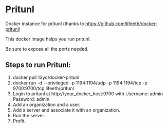 Pritunl
==============

Docker instance for pritunl (thanks to https://github.com/lifeeth/docker-pritunl)

This docker image helps you run pritunl. 

Be sure to expose all the ports needed. 

Steps to run Pritunl:
--------------------
1. docker pull 13yo/docker-pritunl
2. docker run -d --privileged -p 1194:1194/udp -p 1194:1194/tcp -p 9700:9700/tcp lifeeth/pritunl
3. Login to pritunl at http://your_docker_host:9700 with Username: admin Password: admin
4. Add an organization and a user.
5. Add a server and associate it with an organization.
6. Run the server.
7. Profit.
